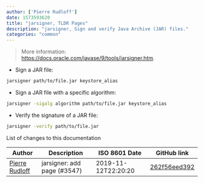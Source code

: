 ```yaml
---
author: ['Pierre Rudloff']
date: 1573593620
title: "jarsigner, TLDR Pages"
description: "jarsigner, Sign and verify Java Archive (JAR) files."
categories: "common"
---
```

> More information: <https://docs.oracle.com/javase/9/tools/jarsigner.htm>.

- Sign a JAR file:

```bash
jarsigner path/to/file.jar keystore_alias
```

- Sign a JAR file with a specific algorithm:

```bash
jarsigner -sigalg algorithm path/to/file.jar keystore_alias
```

- Verify the signature of a JAR file:

```bash
jarsigner -verify path/to/file.jar
```
List of changes to this documentation


Author | Description | ISO 8601 Date | GitHub link
------|-----|-----|-----
[Pierre Rudloff](mailto:contact@rudloff.pro) | jarsigner: add page (#3547) | 2019-11-12T22:20:20 | [262f56eed392](https://github.com/tldr-pages/tldr/commit/262f56eed3920c22d5845773207a03155232c669)


